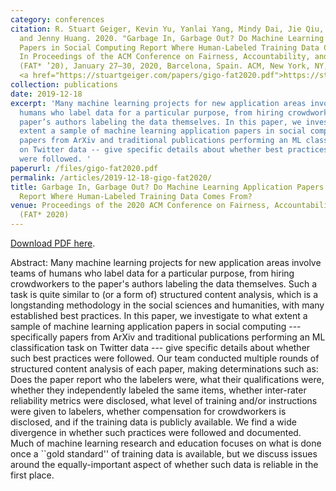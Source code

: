 ```yaml
---
category: conferences
citation: R. Stuart Geiger, Kevin Yu, Yanlai Yang, Mindy Dai, Jie Qiu, Rebekah Tang,
  and Jenny Huang. 2020. "Garbage In, Garbage Out? Do Machine Learning Application
  Papers in Social Computing Report Where Human-Labeled Training Data Comes From?"
  In Proceedings of the ACM Conference on Fairness, Accountability, and Transparency
  (FAT* ’20), January 27–30, 2020, Barcelona, Spain. ACM, New York, NY, USA, 18 pages.
  <a href="https://stuartgeiger.com/papers/gigo-fat2020.pdf">https://stuartgeiger.com/papers/gigo-fat2020.pdf</a> <a href="https://doi.org/10.1145/3351095.3372862">https://doi.org/10.1145/3351095.3372862</a>
collection: publications
date: 2019-12-18
excerpt: 'Many machine learning projects for new application areas involve teams of
  humans who label data for a particular purpose, from hiring crowdworkers to the
  paper’s authors labeling the data themselves. In this paper, we investigate to what
  extent a sample of machine learning application papers in social computing -- specifically
  papers from ArXiv and traditional publications performing an ML classification task
  on Twitter data -- give specific details about whether best practices in human annotation
  were followed. '
paperurl: /files/gigo-fat2020.pdf
permalink: /articles/2019-12-18-gigo-fat2020/
title: Garbage In, Garbage Out? Do Machine Learning Application Papers in Social Computing
  Report Where Human-Labeled Training Data Comes From?
venue: Proceedings of the 2020 ACM Conference on Fairness, Accountability, and Transparency
  (FAT* 2020)
---
```


<a href="https://stuartgeiger.com/papers/gigo-fat2020.pdf">Download PDF here</a>.

Abstract: Many machine learning projects for new application areas involve teams of humans who label data for a particular purpose, from hiring crowdworkers to the paper's authors labeling the data themselves. Such a task is quite similar to (or a form of) structured content analysis, which is a longstanding methodology in the social sciences and humanities, with many established best practices. In this paper, we investigate to what extent a sample of machine learning application papers in social computing --- specifically papers from ArXiv and traditional publications performing an ML classification task on Twitter data --- give specific details about whether such best practices were followed. Our team conducted multiple rounds of structured content analysis of each paper, making determinations such as: Does the paper report who the labelers were, what their qualifications were, whether they independently labeled the same items, whether inter-rater reliability metrics were disclosed, what level of training and/or instructions were given to labelers, whether compensation for crowdworkers is disclosed, and if the training data is publicly available.  We find a wide divergence in whether such practices were followed and documented. Much of machine learning research and education focuses on what is done once a ``gold standard'' of training data is available, but we discuss issues around the equally-important aspect of whether such data is reliable in the first place.